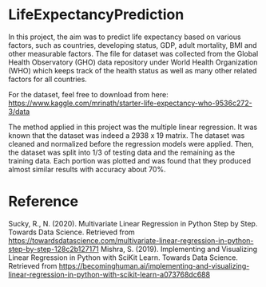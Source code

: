 # LifeExpectancyPrediction
In this project, the aim was to predict life expectancy based on various factors, such as countries, developing status, GDP, adult mortality, BMI and other measurable factors. The file for dataset was collected from the Global Health Observatory (GHO) data repository under World Health Organization (WHO) which keeps track of the health status as well as many other related factors for all countries.

For the dataset, feel free to download from here: https://www.kaggle.com/mrinath/starter-life-expectancy-who-9536c272-3/data

The method applied in this project was the multiple linear regression. It was known that the dataset was indeed a 2938 x 19 matrix. The dataset was cleaned and normalized before the regression models were applied. Then, the dataset was split into 1/3 of testing data and the remaining as the training data. Each portion was plotted and was found that they produced almost similar results with accuracy about 70%. 

# Reference
Sucky, R., N. (2020). Multivariate Linear Regression in Python Step by Step. Towards Data Science. Retrieved from https://towardsdatascience.com/multivariate-linear-regression-in-python-step-by-step-128c2b127171
Mishra, S. (2019). Implementing and Visualizing Linear Regression in Python with SciKit Learn. Towards Data Science. Retrieved from https://becominghuman.ai/implementing-and-visualizing-linear-regression-in-python-with-scikit-learn-a073768dc688
